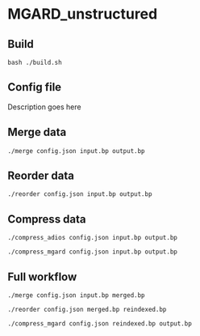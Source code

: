 # MGARD_unstructured

## Build
```bash ./build.sh```

## Config file

Description goes here

## Merge data
```./merge config.json input.bp output.bp```

## Reorder data
```./reorder config.json input.bp output.bp```

## Compress data
```./compress_adios config.json input.bp output.bp```

```./compress_mgard config.json input.bp output.bp```

## Full workflow
```./merge config.json input.bp merged.bp```

```./reorder config.json merged.bp reindexed.bp```

```./compress_mgard config.json reindexed.bp output.bp```
